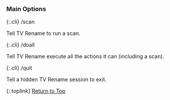 <!-- START MAIN OPTIONS --------------------- -->
### Main Options

{:.cli}
/scan

Tell TV&nbsp;Rename to run a scan.

{:.cli}
/doall

Tell TV&nbsp;Rename execute all the actions it can (including a scan).

{:.cli}
/quit

Tell a hidden TV&nbsp;Rename session to exit.

{:.toplink}
[Return to Top]()
<!-- END MAIN OPTIONS ----------------------- -->
